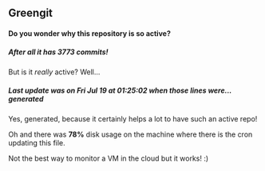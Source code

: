 ## Greengit

#### Do you wonder why this repository is so active?

##### After all it has 3773 commits!

But is it *really* active? Well...

##### Last update was on Fri Jul 19 at 01:25:02 when those lines were... generated

Yes, generated, because it certainly helps a lot to have such an active repo!

Oh and there was **78%** disk usage on the machine
where there is the cron updating this file.

Not the best way to monitor a VM in the cloud but it works! :)
